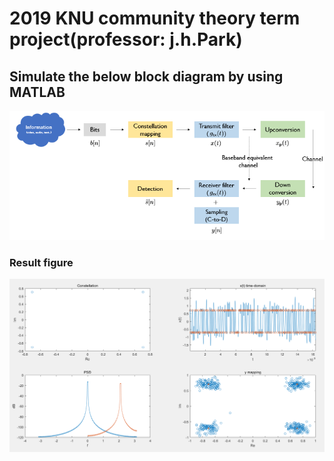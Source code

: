 # 2019 KNU community theory term project(professor: j.h.Park)
## Simulate the below block diagram by using MATLAB

![blockdiagram](./blockdiagram.png)


### Result figure
![totalfigure](./totalfigure.png)
